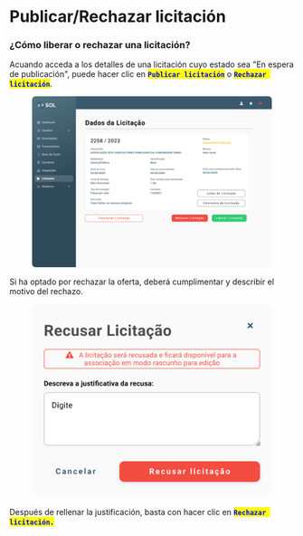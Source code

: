 # Publicar/Rechazar licitación

### ¿Cómo liberar o rechazar una licitación?

Acuando acceda a los detalles de una licitación cuyo estado sea "En espera de publicación", puede hacer clic en <mark style="color:blue;">**`Publicar licitación`**</mark> o <mark style="color:blue;">**`Rechazar licitación`**</mark>.

<figure><img src="../../../.gitbook/assets/Dados da Licitação (Aguardando Liberação).png" alt=""><figcaption></figcaption></figure>

Si ha optado por rechazar la oferta, deberá cumplimentar y describir el motivo del rechazo.

<figure><img src="../../../.gitbook/assets/Recusar licitação.png" alt=""><figcaption></figcaption></figure>

Después de rellenar la justificación, basta con hacer clic en <mark style="color:blue;">**`Rechazar licitación.`**</mark>
